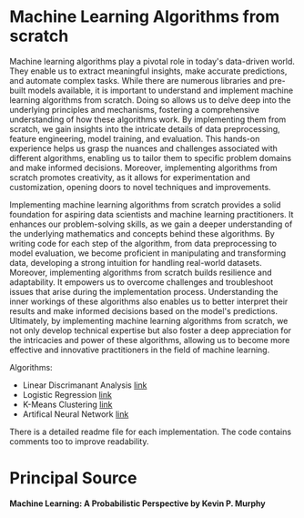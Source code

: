 # Machine Learning Algorithms from scratch
Machine learning algorithms play a pivotal role in today's data-driven world. They enable us to extract meaningful insights, make accurate predictions, and automate complex tasks. While there are numerous libraries and pre-built models available, it is important to understand and implement machine learning algorithms from scratch. Doing so allows us to delve deep into the underlying principles and mechanisms, fostering a comprehensive understanding of how these algorithms work. By implementing them from scratch, we gain insights into the intricate details of data preprocessing, feature engineering, model training, and evaluation. This hands-on experience helps us grasp the nuances and challenges associated with different algorithms, enabling us to tailor them to specific problem domains and make informed decisions. Moreover, implementing algorithms from scratch promotes creativity, as it allows for experimentation and customization, opening doors to novel techniques and improvements.

Implementing machine learning algorithms from scratch provides a solid foundation for aspiring data scientists and machine learning practitioners. It enhances our problem-solving skills, as we gain a deeper understanding of the underlying mathematics and concepts behind these algorithms. By writing code for each step of the algorithm, from data preprocessing to model evaluation, we become proficient in manipulating and transforming data, developing a strong intuition for handling real-world datasets. Moreover, implementing algorithms from scratch builds resilience and adaptability. It empowers us to overcome challenges and troubleshoot issues that arise during the implementation process. Understanding the inner workings of these algorithms also enables us to better interpret their results and make informed decisions based on the model's predictions. Ultimately, by implementing machine learning algorithms from scratch, we not only develop technical expertise but also foster a deep appreciation for the intricacies and power of these algorithms, allowing us to become more effective and innovative practitioners in the field of machine learning.

Algorithms:
* Linear Discrimanant Analysis [link](https://github.com/zillur-av/LDA)
* Logistic Regression [link](https://github.com/zillur-av/logistic-regression-gradient-descent)
* K-Means Clustering [link](https://github.com/zillur-av/k-means-algorithm)
* Artifical Neural Network [link](https://github.com/zillur-av/neural-networks)

There is a detailed readme file for each implementation. The code contains comments too to improve readability.

# Principal Source
**Machine Learning: A Probabilistic Perspective by Kevin P. Murphy**
